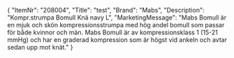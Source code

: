 {
  "ItemNr": "208004",
  "Title": "test",
  "Brand": "Mabs",
  "Description": "Kompr.strumpa Bomull Knä navy L",
  "MarketingMessage": "Mabs Bomull är en mjuk och skön kompressionsstrumpa med hög andel bomull som passar för både kvinnor och män. Mabs Bomull är av kompressionsklass 1 (15-21 mmHg) och har en graderad kompression som är högst vid ankeln och avtar sedan upp mot knät."
}